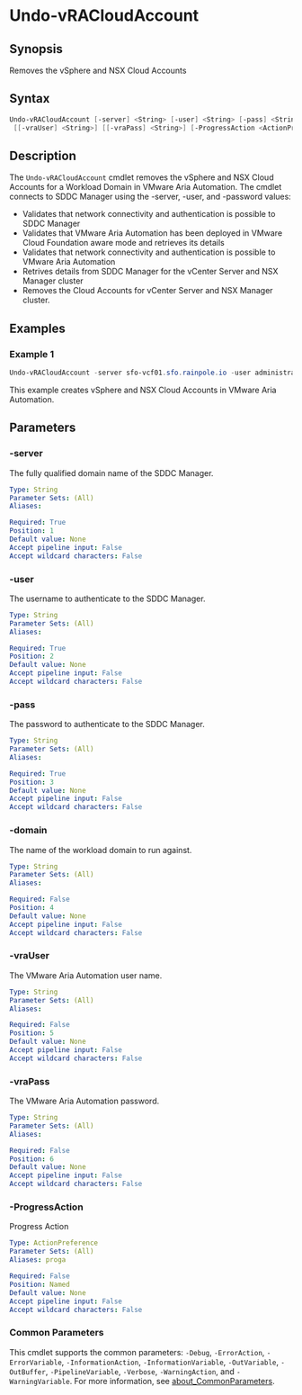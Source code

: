 # Undo-vRACloudAccount

## Synopsis

Removes the vSphere and NSX Cloud Accounts

## Syntax

```powershell
Undo-vRACloudAccount [-server] <String> [-user] <String> [-pass] <String> [[-domain] <String>]
 [[-vraUser] <String>] [[-vraPass] <String>] [-ProgressAction <ActionPreference>] [<CommonParameters>]
```

## Description

The `Undo-vRACloudAccount` cmdlet removes the vSphere and NSX Cloud Accounts for a Workload Domain in VMware
Aria Automation.
The cmdlet connects to SDDC Manager using the -server, -user, and -password values:

- Validates that network connectivity and authentication is possible to SDDC Manager
- Validates that VMware Aria Automation has been deployed in VMware Cloud Foundation aware mode and retrieves its details
- Validates that network connectivity and authentication is possible to VMware Aria Automation
- Retrives details from SDDC Manager for the vCenter Server and NSX Manager cluster
- Removes the Cloud Accounts for vCenter Server and NSX Manager cluster.

## Examples

### Example 1

```powershell
Undo-vRACloudAccount -server sfo-vcf01.sfo.rainpole.io -user administrator@vsphere.local -pass VMw@re1! -domain sfo-w01 -vraUser configadmin -vraPass VMw@re1!
```

This example creates vSphere and NSX Cloud Accounts in VMware Aria Automation.

## Parameters

### -server

The fully qualified domain name of the SDDC Manager.

```yaml
Type: String
Parameter Sets: (All)
Aliases:

Required: True
Position: 1
Default value: None
Accept pipeline input: False
Accept wildcard characters: False
```

### -user

The username to authenticate to the SDDC Manager.

```yaml
Type: String
Parameter Sets: (All)
Aliases:

Required: True
Position: 2
Default value: None
Accept pipeline input: False
Accept wildcard characters: False
```

### -pass

The password to authenticate to the SDDC Manager.

```yaml
Type: String
Parameter Sets: (All)
Aliases:

Required: True
Position: 3
Default value: None
Accept pipeline input: False
Accept wildcard characters: False
```

### -domain

The name of the workload domain to run against.

```yaml
Type: String
Parameter Sets: (All)
Aliases:

Required: False
Position: 4
Default value: None
Accept pipeline input: False
Accept wildcard characters: False
```

### -vraUser

The VMware Aria Automation user name.

```yaml
Type: String
Parameter Sets: (All)
Aliases:

Required: False
Position: 5
Default value: None
Accept pipeline input: False
Accept wildcard characters: False
```

### -vraPass

The VMware Aria Automation password.

```yaml
Type: String
Parameter Sets: (All)
Aliases:

Required: False
Position: 6
Default value: None
Accept pipeline input: False
Accept wildcard characters: False
```

### -ProgressAction

Progress Action

```yaml
Type: ActionPreference
Parameter Sets: (All)
Aliases: proga

Required: False
Position: Named
Default value: None
Accept pipeline input: False
Accept wildcard characters: False
```

### Common Parameters

This cmdlet supports the common parameters: `-Debug`, `-ErrorAction`, `-ErrorVariable`, `-InformationAction`, `-InformationVariable`, `-OutVariable`, `-OutBuffer`, `-PipelineVariable`, `-Verbose`, `-WarningAction`, and `-WarningVariable`. For more information, see [about_CommonParameters](http://go.microsoft.com/fwlink/?LinkID=113216).
